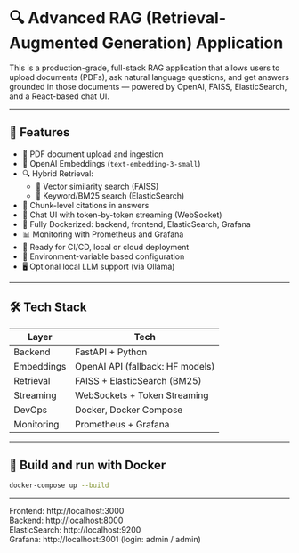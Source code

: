 # 🔍 Advanced RAG (Retrieval-Augmented Generation) Application

This is a production-grade, full-stack RAG application that allows users to upload documents (PDFs), ask natural language questions, and get answers grounded in those documents — powered by OpenAI, FAISS, ElasticSearch, and a React-based chat UI.

---

## 🚀 Features

- 📄 PDF document upload and ingestion
- 🧠 OpenAI Embeddings (`text-embedding-3-small`)
- 🔍 Hybrid Retrieval:
  - 🔹 Vector similarity search (FAISS)
  - 🔹 Keyword/BM25 search (ElasticSearch)
- 🧩 Chunk-level citations in answers
- 💬 Chat UI with token-by-token streaming (WebSocket)
- 🐳 Fully Dockerized: backend, frontend, ElasticSearch, Grafana
- 📊 Monitoring with Prometheus and Grafana
- 🧪 Ready for CI/CD, local or cloud deployment
- 🔐 Environment-variable based configuration
- 🖥️ Optional local LLM support (via Ollama)

---

## 🛠️ Tech Stack

| Layer      | Tech                             |
|------------|----------------------------------|
| Backend    | FastAPI + Python                 |
| Embeddings | OpenAI API (fallback: HF models) |
| Retrieval  | FAISS + ElasticSearch (BM25)     |
| Streaming  | WebSockets + Token Streaming     |
| DevOps     | Docker, Docker Compose           |
| Monitoring | Prometheus + Grafana             |

---

## 🐳 Build and run with Docker

```bash
docker-compose up --build
```

---

Frontend: http://localhost:3000  
Backend: http://localhost:8000  
ElasticSearch: http://localhost:9200  
Grafana: http://localhost:3001 (login: admin / admin)
